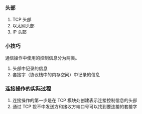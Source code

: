 ### 头部

1. TCP 头部
2. 以太网头部
3. IP 头部

### 小技巧

通信操作中使用的控制信息分为两类。

1. 头部中记录的信息
2. 套接字（协议栈中的内存空间）中记录的信息

### 连接操作的实际过程

1. 连接操作的第一步是在 TCP 模块处创建表示连接控制信息的头部
2. 通过 TCP 投不中发送方和接收方端口号可以找到要连接的套接字

